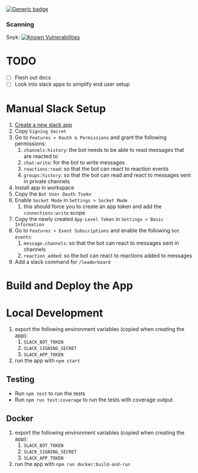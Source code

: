 [![Generic badge](https://img.shields.io/badge/Status-Under%20Development-yellow.svg)](https://shields.io/)

### Scanning
Snyk: [![Known Vulnerabilities](https://snyk.io/test/github/jrc356/avokudos/badge.svg)](https://snyk.io/test/github/jrc356/avokudos)

# TODO
- [ ] Flesh out docs
- [ ] Look into slack apps to simplify end user setup

# Manual Slack Setup
1. [Create a new slack app](https://api.slack.com/apps/new)
2. Copy `Signing Secret`
3. Go to `Features > Oauth & Permissions` and grant the following permissions:
   1. `channels:history`: the bot needs to be able to read messages that are reacted to
   <!-- TODO: verify this is needed -->
   2. `chat:write`: for the bot to write messages
   3. `reactions:read`: so that the bot can react to reaction events
   4. `groups:history`: so that the bot can read and react to messages sent in private channels
4. Install app in workspace
5. Copy the `Bot User Oauth Toekn`
6. Enable `Socket Mode` in `Settings > Socket Mode`
   1. this should force you to create an app token and add the `connections:write` scope
7. Copy the newly created `App-Level Token` in `Settings > Basic Information`
8. Go to `Features > Event Subscriptions` and enable the following `bot events`:
   1. `message.channels`: so that the bot can react to messages sent in channels
   2. `reaction_added`: so the bot can react to reactions added to messages
9. Add a slack command for `/leaderboard`

# Build and Deploy the App
<!-- TODO -->

# Local Development
1. export the following environment variables (copied when creating the app):
   1. `SLACK_BOT_TOKEN`
   2. `SLACK_SIGNING_SECRET`
   3. `SLACK_APP_TOKEN`
2. run the app with `npm start`

## Testing
- Run `npm test` to run the tests
- Run `npm run test:coverage` to run the tests with coverage output 

## Docker
1. export the following environment variables (copied when creating the app):
   1. `SLACK_BOT_TOKEN`
   2. `SLACK_SIGNING_SECRET`
   3. `SLACK_APP_TOKEN`
2. run the app with `npm run docker:build-and-run`
